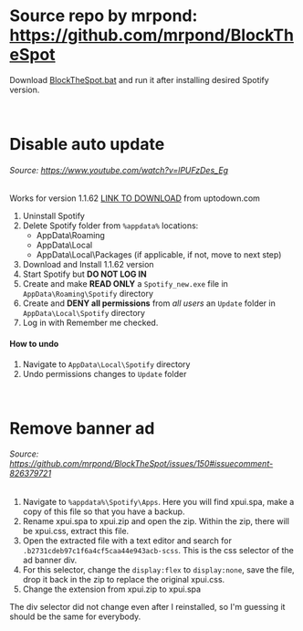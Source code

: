 # Source repo by mrpond: https://github.com/mrpond/BlockTheSpot
Download [BlockTheSpot.bat](https://raw.githack.com/gnoucla/bts/main/BlockTheSpot.bat) and run it after installing desired Spotify version.


<br>

# Disable auto update

###### Source: https://www.youtube.com/watch?v=lPUFzDes_Eg

Works for version 1.1.62 [LINK TO DOWNLOAD](https://spotify.en.uptodown.com/windows/download/3764443) from uptodown.com

1. Uninstall Spotify
2. Delete Spotify folder from `%appdata%` locations:
    * AppData\Roaming
    * AppData\Local
    * AppData\Local\Packages (if applicable, if not, move to next step)
3. Download and Install 1.1.62 version
4. Start Spotify but **DO NOT LOG IN**
5. Create and make **READ ONLY** a `Spotify_new.exe` file in `AppData\Roaming\Spotify` directory
6. Create and **DENY all permissions** from *all users* an `Update` folder in `AppData\Local\Spotify` directory
7. Log in with Remember me checked.

#### How to undo
1. Navigate to `AppData\Local\Spotify` directory
2. Undo permissions changes to `Update` folder

<br>

# Remove banner ad

###### Source: https://github.com/mrpond/BlockTheSpot/issues/150#issuecomment-826379721


1. Navigate to `%appdata%\Spotify\Apps`. Here you will find xpui.spa, make a copy of this file so that you have a backup.
2. Rename xpui.spa to xpui.zip and open the zip. Within the zip, there will be xpui.css, extract this file.
3. Open the extracted file with a text editor and search for `.b2731cdeb97c1f6a4cf5caa44e943acb-scss`. This is the css selector of the ad banner div.
4. For this selector, change the `display:flex` to `display:none`, save the file, drop it back in the zip to replace the original xpui.css.
5. Change the extension from xpui.zip to xpui.spa

The div selector did not change even after I reinstalled, so I'm guessing it should be the same for everybody.

